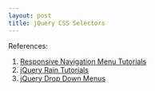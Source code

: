 ```yaml
---
layout: post
title: jQuery CSS Selectors
---
```


References:

1. [Responsive Navigation Menu Tutorials](http://www.sanwebe.com/2015/06/responsive-navigation-tutorials-demo)
2. [jQuery Rain Tutorials](http://www.jqueryrain.com/example/jquery-menu-example/)
3. [jQuery Drop Down Menus](http://www.jqueryscript.net/tags.php?/Drop%20Down%20Menu/)